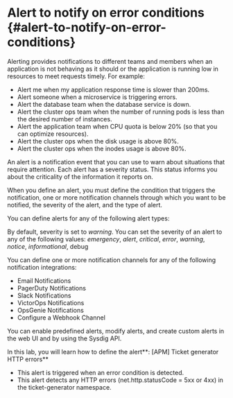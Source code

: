 # Alert to notify on error conditions {#alert-to-notify-on-error-conditions}

Alerting provides notifications to different teams and members when an application is not behaving as it should or the application is running low in resources to meet requests timely. For example:

*   Alert me when my application response time is slower than 200ms.
*   Alert someone when a microservice is triggering errors.
*   Alert the database team when the database service is down.
*   Alert the cluster ops team when the number of running pods is less than the desired number of instances.
*   Alert the application team when CPU quota is below 20% (so that you can optimize resources).
*   Alert the cluster ops when the disk usage is above 80%.
*   Alert the cluster ops when the inodes usage is above 80%.

An alert is a notification event that you can use to warn about situations that require attention. Each alert has a severity status. This status informs you about the criticality of the information it reports on.

When you define an alert, you must define the condition that triggers the notification, one or more notification channels through which you want to be notified, the severity of the alert, and the type of alert.

You can define alerts for any of the following alert types:

By default, severity is set to _warning_. You can set the severity of an alert to any of the following values: _emergency_, _alert_, _critical_, _error_, _warning_, _notice_, _informational_, debug

You can define one or more notification channels for any of the following notification integrations:

*   Email Notifications
*   PagerDuty Notifications
*   Slack Notifications
*   VictorOps Notifications
*   OpsGenie Notifications
*   Configure a Webhook Channel

You can enable predefined alerts, modify alerts, and create custom alerts in the web UI and by using the Sysdig API.

In this lab, you will learn how to define the alert**: [APM] Ticket generator HTTP errors**

*   This alert is triggered when an error condition is detected.
*   This alert detects any HTTP errors (net.http.statusCode = 5xx or 4xx) in the ticket-generator namespace.